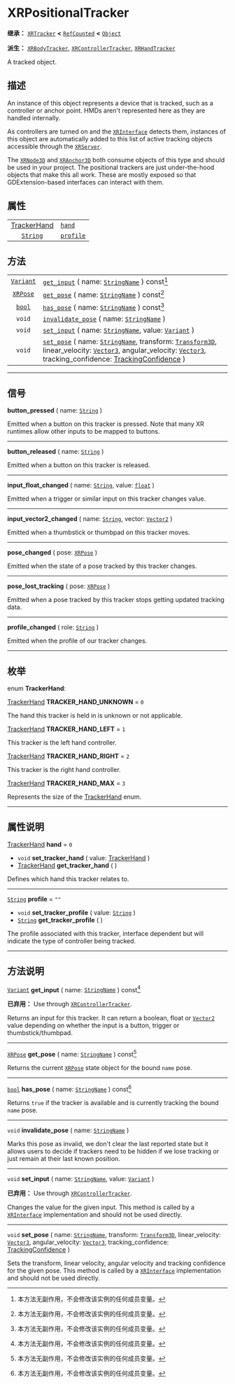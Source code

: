 <!-- ⚠ 请勿编辑本文件 ⚠ -->
<!-- 本文档使用脚本从 WeDot 引擎源码仓库生成。 -->
<!-- 生成脚本：https://github.com/WeDot-Engine/WeDot/tree/master/doc/tools/make_md.py； -->
<!-- 原文件：https://github.com/WeDot-Engine/WeDot/tree/master/doc/classes/XRPositionalTracker.xml。 -->

<div id="_class_xrpositionaltracker"></div>

# XRPositionalTracker

**继承：** [`XRTracker`](class_xrtracker.md) **<** [`RefCounted`](class_refcounted.md) **<** [`Object`](class_object.md)

**派生：** [`XRBodyTracker`](class_xrbodytracker.md), [`XRControllerTracker`](class_xrcontrollertracker.md), [`XRHandTracker`](class_xrhandtracker.md)

A tracked object.

## 描述

An instance of this object represents a device that is tracked, such as a controller or anchor point. HMDs aren't represented here as they are handled internally.

As controllers are turned on and the [`XRInterface`](class_xrinterface.md) detects them, instances of this object are automatically added to this list of active tracking objects accessible through the [`XRServer`](class_xrserver.md).

The [`XRNode3D`](class_xrnode3d.md) and [`XRAnchor3D`](class_xranchor3d.md) both consume objects of this type and should be used in your project. The positional trackers are just under-the-hood objects that make this all work. These are mostly exposed so that GDExtension-based interfaces can interact with them.

## 属性

|||
|:-:|:--|
| [TrackerHand](#enum_xrpositionaltracker_trackerhand) | [`hand`](class_xrpositionaltracker.md#class_xrpositionaltracker_property_hand)       | ``0``  |
| [`String`](class_string.md)                          | [`profile`](class_xrpositionaltracker.md#class_xrpositionaltracker_property_profile) | ``""`` |

## 方法

|||
|:-:|:--|
| [`Variant`](class_variant.md) | [`get_input`](class_xrpositionaltracker.md#class_xrpositionaltracker_method_get_input) ( name: [`StringName`](class_stringname.md) ) const[^const]                                                                                                                                                                                                                |
| [`XRPose`](class_xrpose.md)   | [`get_pose`](class_xrpositionaltracker.md#class_xrpositionaltracker_method_get_pose) ( name: [`StringName`](class_stringname.md) ) const[^const]                                                                                                                                                                                                                  |
| [`bool`](class_bool.md)       | [`has_pose`](class_xrpositionaltracker.md#class_xrpositionaltracker_method_has_pose) ( name: [`StringName`](class_stringname.md) ) const[^const]                                                                                                                                                                                                                  |
| `void`                        | [`invalidate_pose`](class_xrpositionaltracker.md#class_xrpositionaltracker_method_invalidate_pose) ( name: [`StringName`](class_stringname.md) )                                                                                                                                                                                                                  |
| `void`                        | [`set_input`](class_xrpositionaltracker.md#class_xrpositionaltracker_method_set_input) ( name: [`StringName`](class_stringname.md), value: [`Variant`](class_variant.md) )                                                                                                                                                                                        |
| `void`                        | [`set_pose`](class_xrpositionaltracker.md#class_xrpositionaltracker_method_set_pose) ( name: [`StringName`](class_stringname.md), transform: [`Transform3D`](class_transform3d.md), linear_velocity: [`Vector3`](class_vector3.md), angular_velocity: [`Vector3`](class_vector3.md), tracking_confidence: [TrackingConfidence](#enum_xrpose_trackingconfidence) ) |

<!-- rst-class:: classref-section-separator -->

---

## 信号

<div id="_class_class_xrpositionaltracker_signal_button_pressed"></div>

**button_pressed** ( name: [`String`](class_string.md) ) <div id="class_xrpositionaltracker_signal_button_pressed"></div>

Emitted when a button on this tracker is pressed. Note that many XR runtimes allow other inputs to be mapped to buttons.

<!-- rst-class:: classref-item-separator -->

---

<div id="_class_class_xrpositionaltracker_signal_button_released"></div>

**button_released** ( name: [`String`](class_string.md) ) <div id="class_xrpositionaltracker_signal_button_released"></div>

Emitted when a button on this tracker is released.

<!-- rst-class:: classref-item-separator -->

---

<div id="_class_class_xrpositionaltracker_signal_input_float_changed"></div>

**input_float_changed** ( name: [`String`](class_string.md), value: [`float`](class_float.md) ) <div id="class_xrpositionaltracker_signal_input_float_changed"></div>

Emitted when a trigger or similar input on this tracker changes value.

<!-- rst-class:: classref-item-separator -->

---

<div id="_class_class_xrpositionaltracker_signal_input_vector2_changed"></div>

**input_vector2_changed** ( name: [`String`](class_string.md), vector: [`Vector2`](class_vector2.md) ) <div id="class_xrpositionaltracker_signal_input_vector2_changed"></div>

Emitted when a thumbstick or thumbpad on this tracker moves.

<!-- rst-class:: classref-item-separator -->

---

<div id="_class_class_xrpositionaltracker_signal_pose_changed"></div>

**pose_changed** ( pose: [`XRPose`](class_xrpose.md) ) <div id="class_xrpositionaltracker_signal_pose_changed"></div>

Emitted when the state of a pose tracked by this tracker changes.

<!-- rst-class:: classref-item-separator -->

---

<div id="_class_class_xrpositionaltracker_signal_pose_lost_tracking"></div>

**pose_lost_tracking** ( pose: [`XRPose`](class_xrpose.md) ) <div id="class_xrpositionaltracker_signal_pose_lost_tracking"></div>

Emitted when a pose tracked by this tracker stops getting updated tracking data.

<!-- rst-class:: classref-item-separator -->

---

<div id="_class_class_xrpositionaltracker_signal_profile_changed"></div>

**profile_changed** ( role: [`String`](class_string.md) ) <div id="class_xrpositionaltracker_signal_profile_changed"></div>

Emitted when the profile of our tracker changes.

<!-- rst-class:: classref-section-separator -->

---

## 枚举

<div id="_class_enum_xrpositionaltracker_trackerhand"></div>

enum **TrackerHand**: <div id="enum_xrpositionaltracker_trackerhand"></div>

<div id="_class_xrpositionaltracker_constant_tracker_hand_unknown"></div>

[TrackerHand](#enum_xrpositionaltracker_trackerhand) **TRACKER_HAND_UNKNOWN** = ``0``

The hand this tracker is held in is unknown or not applicable.

<div id="_class_xrpositionaltracker_constant_tracker_hand_left"></div>

[TrackerHand](#enum_xrpositionaltracker_trackerhand) **TRACKER_HAND_LEFT** = ``1``

This tracker is the left hand controller.

<div id="_class_xrpositionaltracker_constant_tracker_hand_right"></div>

[TrackerHand](#enum_xrpositionaltracker_trackerhand) **TRACKER_HAND_RIGHT** = ``2``

This tracker is the right hand controller.

<div id="_class_xrpositionaltracker_constant_tracker_hand_max"></div>

[TrackerHand](#enum_xrpositionaltracker_trackerhand) **TRACKER_HAND_MAX** = ``3``

Represents the size of the [TrackerHand](#enum_xrpositionaltracker_trackerhand) enum.

<!-- rst-class:: classref-section-separator -->

---

## 属性说明

<div id="_class_xrpositionaltracker_property_hand"></div>

[TrackerHand](#enum_xrpositionaltracker_trackerhand) **hand** = ``0`` <div id="class_xrpositionaltracker_property_hand"></div>

- `void` **set_tracker_hand** ( value: [TrackerHand](#enum_xrpositionaltracker_trackerhand) )
- [TrackerHand](#enum_xrpositionaltracker_trackerhand) **get_tracker_hand** ( )

Defines which hand this tracker relates to.

<!-- rst-class:: classref-item-separator -->

---

<div id="_class_xrpositionaltracker_property_profile"></div>

[`String`](class_string.md) **profile** = ``""`` <div id="class_xrpositionaltracker_property_profile"></div>

- `void` **set_tracker_profile** ( value: [`String`](class_string.md) )
- [`String`](class_string.md) **get_tracker_profile** ( )

The profile associated with this tracker, interface dependent but will indicate the type of controller being tracked.

<!-- rst-class:: classref-section-separator -->

---

## 方法说明

<div id="_class_xrpositionaltracker_method_get_input"></div>

[`Variant`](class_variant.md) **get_input** ( name: [`StringName`](class_stringname.md) ) const[^const]<div id="class_xrpositionaltracker_method_get_input"></div>

**已弃用：** Use through [`XRControllerTracker`](class_xrcontrollertracker.md).

Returns an input for this tracker. It can return a boolean, float or [`Vector2`](class_vector2.md) value depending on whether the input is a button, trigger or thumbstick/thumbpad.

<!-- rst-class:: classref-item-separator -->

---

<div id="_class_xrpositionaltracker_method_get_pose"></div>

[`XRPose`](class_xrpose.md) **get_pose** ( name: [`StringName`](class_stringname.md) ) const[^const]<div id="class_xrpositionaltracker_method_get_pose"></div>

Returns the current [`XRPose`](class_xrpose.md) state object for the bound `name` pose.

<!-- rst-class:: classref-item-separator -->

---

<div id="_class_xrpositionaltracker_method_has_pose"></div>

[`bool`](class_bool.md) **has_pose** ( name: [`StringName`](class_stringname.md) ) const[^const]<div id="class_xrpositionaltracker_method_has_pose"></div>

Returns `true` if the tracker is available and is currently tracking the bound `name` pose.

<!-- rst-class:: classref-item-separator -->

---

<div id="_class_xrpositionaltracker_method_invalidate_pose"></div>

`void` **invalidate_pose** ( name: [`StringName`](class_stringname.md) )<div id="class_xrpositionaltracker_method_invalidate_pose"></div>

Marks this pose as invalid, we don't clear the last reported state but it allows users to decide if trackers need to be hidden if we lose tracking or just remain at their last known position.

<!-- rst-class:: classref-item-separator -->

---

<div id="_class_xrpositionaltracker_method_set_input"></div>

`void` **set_input** ( name: [`StringName`](class_stringname.md), value: [`Variant`](class_variant.md) )<div id="class_xrpositionaltracker_method_set_input"></div>

**已弃用：** Use through [`XRControllerTracker`](class_xrcontrollertracker.md).

Changes the value for the given input. This method is called by a [`XRInterface`](class_xrinterface.md) implementation and should not be used directly.

<!-- rst-class:: classref-item-separator -->

---

<div id="_class_xrpositionaltracker_method_set_pose"></div>

`void` **set_pose** ( name: [`StringName`](class_stringname.md), transform: [`Transform3D`](class_transform3d.md), linear_velocity: [`Vector3`](class_vector3.md), angular_velocity: [`Vector3`](class_vector3.md), tracking_confidence: [TrackingConfidence](#enum_xrpose_trackingconfidence) )<div id="class_xrpositionaltracker_method_set_pose"></div>

Sets the transform, linear velocity, angular velocity and tracking confidence for the given pose. This method is called by a [`XRInterface`](class_xrinterface.md) implementation and should not be used directly.

[^virtual]: 本方法通常需要用户覆盖才能生效。
[^const]: 本方法无副作用，不会修改该实例的任何成员变量。
[^vararg]: 本方法除了能接受在此处描述的参数外，还能够继续接受任意数量的参数。
[^constructor]: 本方法用于构造某个类型。
[^static]: 调用本方法无需实例，可直接使用类名进行调用。
[^operator]: 本方法描述的是使用本类型作为左操作数的有效运算符。
[^bitfield]: 这个值是由下列位标志构成位掩码的整数。
[^void]: 无返回值。
